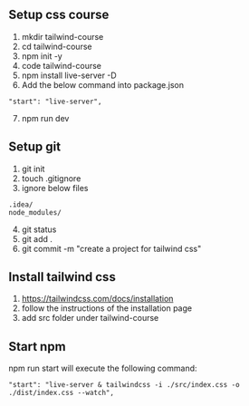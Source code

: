 ## Setup css course
1. mkdir tailwind-course
2. cd tailwind-course
3. npm init -y
4. code tailwind-course
5. npm install live-server -D
6. Add the below command into package.json
```
"start": "live-server",
```
7. npm run dev 

## Setup git
1. git init
2. touch .gitignore
3. ignore below files
```
.idea/
node_modules/
```
4. git status
5. git add .
6. git commit -m "create a project for tailwind css"

## Install tailwind css
1. https://tailwindcss.com/docs/installation
2. follow the instructions of the installation page
3. add src folder under tailwind-course

## Start npm 
npm run start will execute the following command:
```shell
"start": "live-server & tailwindcss -i ./src/index.css -o ./dist/index.css --watch",
```

